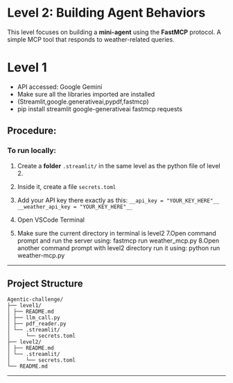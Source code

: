 # Level 2: Building Agent Behaviors

This level focuses on building a **mini-agent** using the **FastMCP** protocol. 
A simple MCP tool that responds to weather-related queries.

# Level 1
- API accessed: Google Gemini
- Make sure all the libraries imported are installed
- (Streamlit,google.generativeai,pypdf,fastmcp)
- pip install streamlit google-generativeai fastmcp requests


## Procedure:

### To run locally:
1. Create a **folder** `.streamlit/` in the same level as the python file of level 2.
2. Inside it, create a file `secrets.toml`
3. Add your API key there exactly as this:
```__api_key = "YOUR_KEY_HERE"__```
```__weather_api_key = "YOUR_KEY_HERE"__```

5. Open VSCode Terminal
6. Make sure the current directory in terminal is level2
7.Open command prompt and run the server using: fastmcp run weather_mcp.py
8.Open another command prompt with level2 directory run it using: python run weather-mcp.py

---
## Project Structure

```
Agentic-challenge/
├── level1/
│ ├── README.md
│ ├── llm_call.py
│ ├── pdf_reader.py
│ └── .streamlit/
│     └── secrets.toml
├── level2/
│ ├── README.md
│ └── .streamlit/
│     └── secrets.toml
└── README.md
```
---
